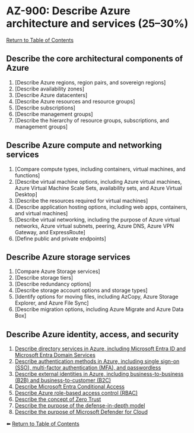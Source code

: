 # AZ-900: Describe Azure architecture and services (25–30%)

[Return to Table of Contents](../README.md)

## Describe the core architectural components of Azure

1. [Describe Azure regions, region pairs, and sovereign regions]
1. [Describe availability zones]
1. [Describe Azure datacenters]
1. [Describe Azure resources and resource groups]
1. [Describe subscriptions]
1. [Describe management groups]
1. [Describe the hierarchy of resource groups, subscriptions, and management groups]

## Describe Azure compute and networking services

1. [Compare compute types, including containers, virtual machines, and functions]
1. [Describe virtual machine options, including Azure virtual machines, Azure Virtual Machine Scale Sets, availability sets, and Azure Virtual Desktop]
1. [Describe the resources required for virtual machines]
1. [Describe application hosting options, including web apps, containers, and virtual machines]
1. [Describe virtual networking, including the purpose of Azure virtual networks, Azure virtual subnets, peering, Azure DNS, Azure VPN Gateway, and ExpressRoute]
1. [Define public and private endpoints]

## Describe Azure storage services

1. [Compare Azure Storage services]
1. [Describe storage tiers]
1. [Describe redundancy options]
1. [Describe storage account options and storage types]
1. [Identify options for moving files, including AzCopy, Azure Storage Explorer, and Azure File Sync]
1. [Describe migration options, including Azure Migrate and Azure Data Box]

## Describe Azure identity, access, and security

1. [Describe directory services in Azure, including Microsoft Entra ID and Microsoft Entra Domain Services](41-Describe-directory-services-in-Azure-including-Microsoft-Entra-ID-and-Microsoft-Entra-Domain-Services.md)
1. [Describe authentication methods in Azure, including single sign-on (SSO), multi-factor authentication (MFA), and passwordless](42-Describe-authentication-methods-in-Azure-including-single-sign-on-SSO-multi-factor-authentication-MFA-and-passwordless.md)
1. [Describe external identities in Azure, including business-to-business (B2B) and business-to-customer (B2C)](43-Describe-external-identities-in-Azure-including-business-to-business-B2B-and-business-to-customer-B2C.md)
1. [Describe Microsoft Entra Conditional Access](44-Describe-Microsoft-Entra-Conditional-Access.md)
1. [Describe Azure role-based access control (RBAC)](45-Describe-Azure-role-based-access-control-RBAC.md)
1. [Describe the concept of Zero Trust](46-Describe-the-concept-of-zero-trust.md)
1. [Describe the purpose of the defense-in-depth model](47-Describe-the-purpose-of-the-defense-in-depth-model.md)
1. [Describe the purpose of Microsoft Defender for Cloud](48-Describe-the-purpose-of-Microsoft-Defender-for-Cloud.md)

⬅️ [Return to Table of Contents](../README.md)